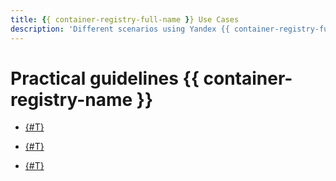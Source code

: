 ```yaml
---
title: {{ container-registry-full-name }} Use Cases 
description: 'Different scenarios using Yandex {{ container-registry-full-name }} in {{ yandex-cloud }}. Run a docker image on a virtual machine.'
---
```


# Practical guidelines {{ container-registry-name }}

* [{#T}](run-docker-on-vm.md)


* [{#T}](trigger-create.md)
* [{#T}](image-auto-scan.md)